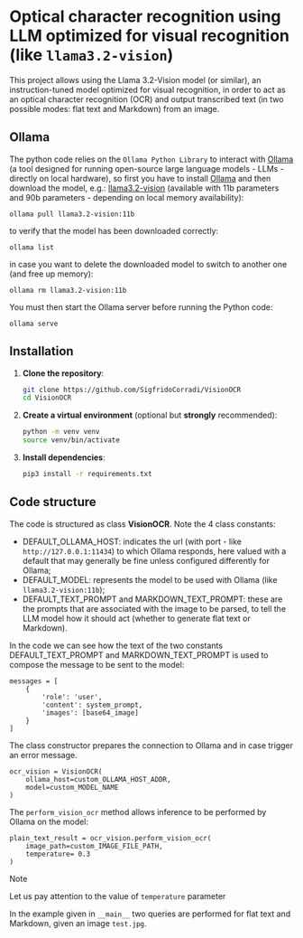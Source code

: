 # Optical character recognition using LLM optimized for visual recognition (like `llama3.2-vision`)

This project allows using the Llama 3.2-Vision model (or similar), an instruction-tuned model optimized for visual recognition, in order to act as an optical character recognition (OCR) and output transcribed text (in two possible modes: flat text and Markdown) from an image.

## Ollama

The python code relies on the `Ollama Python Library` to interact with [Ollama](https://ollama.com/) (a tool designed for running open-source large language models - LLMs - directly on local hardware), so first you have to install [Ollama](https://ollama.com/download) and then download the model, e.g.: [llama3.2-vision](https://ollama.com/library/llama3.2-vision:11b) (available with 11b parameters and 90b parameters - depending on local memory availability):

`ollama pull llama3.2-vision:11b`

to verify that the model has been downloaded correctly:

`ollama list`

in case you want to delete the downloaded model to switch to another one (and free up memory):

`ollama rm llama3.2-vision:11b`

You must then start the Ollama server before running the Python code:

`ollama serve`

## Installation

1. **Clone the repository**:

    ```bash
    git clone https://github.com/SigfridoCorradi/VisionOCR
    cd VisionOCR
    ```

2. **Create a virtual environment** (optional but **strongly** recommended):

    ```bash
    python -m venv venv
    source venv/bin/activate
    ```

3. **Install dependencies**:

    ```bash
    pip3 install -r requirements.txt
    ```

## Code structure

The code is structured as class **VisionOCR**. Note the 4 class constants:

* DEFAULT_OLLAMA_HOST: indicates the url (with port - like `http://127.0.0.1:11434`) to which Ollama responds, here valued with a default that may generally be fine unless configured differently for Ollama;
* DEFAULT_MODEL: represents the model to be used with Ollama (like `llama3.2-vision:11b`);
* DEFAULT_TEXT_PROMPT and MARKDOWN_TEXT_PROMPT: these are the prompts that are associated with the image to be parsed, to tell the LLM model how it should act (whether to generate flat text or Markdown).

In the code we can see how the text of the two constants DEFAULT_TEXT_PROMPT and MARKDOWN_TEXT_PROMPT is used to compose the message to be sent to the model:
```
messages = [
    {
        'role': 'user',
        'content': system_prompt,
        'images': [base64_image]
    }
]
```

The class constructor prepares the connection to Ollama and in case trigger an error message.
```
ocr_vision = VisionOCR(
    ollama_host=custom_OLLAMA_HOST_ADDR,
    model=custom_MODEL_NAME
)
```

The `perform_vision_ocr` method allows inference to be performed by Ollama on the model:
```
plain_text_result = ocr_vision.perform_vision_ocr(
    image_path=custom_IMAGE_FILE_PATH,
    temperature= 0.3
)
```
> [!NOTE]
> Let us pay attention to the value of `temperature` parameter

In the example given in `__main__` two queries are performed for flat text and Markdown, given an image `test.jpg`.
